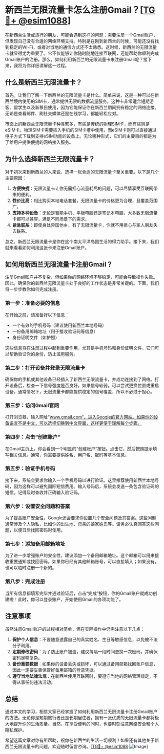 # 新西兰无限流量卡怎么注册Gmail？[[TG💪+ @esim1088](https://t.me/s/esim1088)]

在新西兰生活或旅行的朋友，可能会遇到这样的问题：需要注册一个Gmail账户，但发现自己没有合适的网络环境支持。特别是在刚到新西兰的时候，可能还没有找到稳定的Wi-Fi，或者对当地的通信方式还不太熟悉。这时候，新西兰的无限流量卡就显得尤为重要了。它不仅能够让你随时随地连接互联网，还能帮助你顺利完成Gmail账户的注册。那么，如何利用新西兰的无限流量卡来注册Gmail呢？接下来，我将为你详细讲解这一过程。

## 什么是新西兰无限流量卡？

首先，让我们了解一下新西兰的无限流量卡是什么。简单来说，这是一种可以在新西兰境内使用的SIM卡，通常提供无限的数据流量服务。这种卡非常适合短期游客、留学生以及新移民使用，因为它能保证你在新西兰期间拥有稳定的网络连接。无论是查看邮件、刷社交媒体还是在线学习，都能轻松应对。

市面上的新西兰无限流量卡种类繁多，有些是传统的物理SIM卡，而有些则是eSIM卡。物理SIM卡需要插入手机的SIM卡槽中使用，而eSIM卡则可以直接通过电子方式下载到支持eSIM功能的设备上。无论哪种形式，它们的主要目的都是为了给用户提供便捷的网络接入服务。

## 为什么选择新西兰无限流量卡？

对于初次来到新西兰的人来说，选择一张合适的无限流量卡至关重要。以下是几个主要原因：

1. **方便快捷**：无限流量卡让你无需担心流量耗尽的问题，可以尽情享受互联网带来的便利。
2. **性价比高**：相比购买本地电话套餐，无限流量卡的价格更为合理，且覆盖范围广。
3. **支持多种设备**：无论是智能手机、平板电脑还是笔记本电脑，大多数无限流量卡都可以兼容，满足不同场景下的需求。
4. **紧急联系**：即使身处异国他乡，有了无限流量卡，你就不用担心与家人朋友失去联系。

总之，新西兰无限流量卡是你在这个南太平洋岛国生活的得力助手。接下来，我们就来看看如何利用这张卡来注册Gmail账户。

## 如何用新西兰无限流量卡注册Gmail？

注册Gmail账户并不复杂，但如果你的网络环境不够稳定，可能会导致操作失败。因此，确保你的新西兰无限流量卡处于良好的工作状态是非常关键的。下面，我们将一步步教你如何完成注册。

### 第一步：准备必要的信息

在开始之前，请准备好以下信息：

- 一个有效的手机号码（建议使用新西兰本地号码）
- 一份备用邮箱地址（用于接收验证码等信息）
- 身份证明文件（如护照）

这些信息将在注册过程中起到重要作用，尤其是手机号码和身份证明文件，它们可以帮助验证你的身份，防止滥用服务。

### 第二步：打开设备并登录无限流量卡

确保你的手机或其他设备已经插入了新西兰无限流量卡，并成功连接到了网络。打开设备后，检查一下信号强度是否良好。如果信号较弱，可以尝试更换位置或重启设备。通常情况下，无限流量卡都能提供稳定的信号覆盖，所以不必过于担心。

### 第三步：访问Gmail官网

打开浏览器，输入网址“www.gmail.com”，进入Google的官方网站。如果你的设备语言不是中文，可以选择切换到中文界面，这样更便于理解每个步骤。

### 第四步：点击“创建账户”

在Gmail主页上，你会看到一个明显的“创建账户”按钮。点击它，然后按照提示填写相关信息。通常，你需要提供姓名、用户名、密码等基本信息。

### 第五步：验证手机号码

接下来，系统会要求你输入一个手机号码以进行验证。这里推荐使用新西兰本地号码，因为这样可以避免国际短信费用。输入号码后，系统会发送一条包含验证码的短信。记得及时查收并正确输入验证码。

### 第六步：设置安全问题和答案

为了提高账户安全性，Google还会要求你设置几个安全问题及其答案。这些问题通常涉及个人隐私，比如你的出生地、母亲的娘家姓氏等。请务必认真回答这些问题，以便日后找回密码时使用。

### 第七步：添加备用邮箱地址

为了进一步增强账户的安全性，建议添加一个备用邮箱地址。这个邮箱可以用来接收重要通知或找回密码。如果你已经有其他邮箱账号，可以直接填入；如果没有，也可以临时注册一个新的。

### 第八步：完成注册

当所有信息都填写完毕并通过验证后，点击“完成”按钮，你的Gmail账户就成功创建啦！此时，你可以登录账户，开始使用Gmail的各项功能了。

## 注意事项

虽然注册Gmail账户的过程相对简单，但在实际操作中仍需注意以下几点：

1. **保护个人信息**：不要随意透露自己的真实姓名、生日等敏感信息，以免被不法分子利用。
2. **定期修改密码**：为了防止账户被盗，建议每隔一段时间更换一次密码，并确保密码足够复杂。
3. **备份重要数据**：如果你的设备丢失或损坏，可以通过备用邮箱找回账户信息，因此一定要妥善保管好备用邮箱的登录凭据。
4. **遵守当地法律法规**：在新西兰使用互联网时，要遵守当地的网络管理规定，不得从事任何违法活动。

## 总结

通过本文的学习，相信大家已经掌握了如何利用新西兰无限流量卡注册Gmail账户的方法。无论你是短期旅行者还是长期居住者，拥有一张优质的无限流量卡都将极大地提升你的生活质量。当然，在享受便利的同时，也要时刻注意网络安全和个人隐私保护。

希望这篇文章对你有所帮助，祝你在新西兰的生活一切顺利！如果还有其他关于新西兰无限流量卡的问题，欢迎随时留言咨询。[[TG💪+ @esim1088](https://t.me/s/esim1088) ![Image](https://i.postimg.cc/4NQfJmqS/Snipaste-2025-05-13-00-14-12.png)]